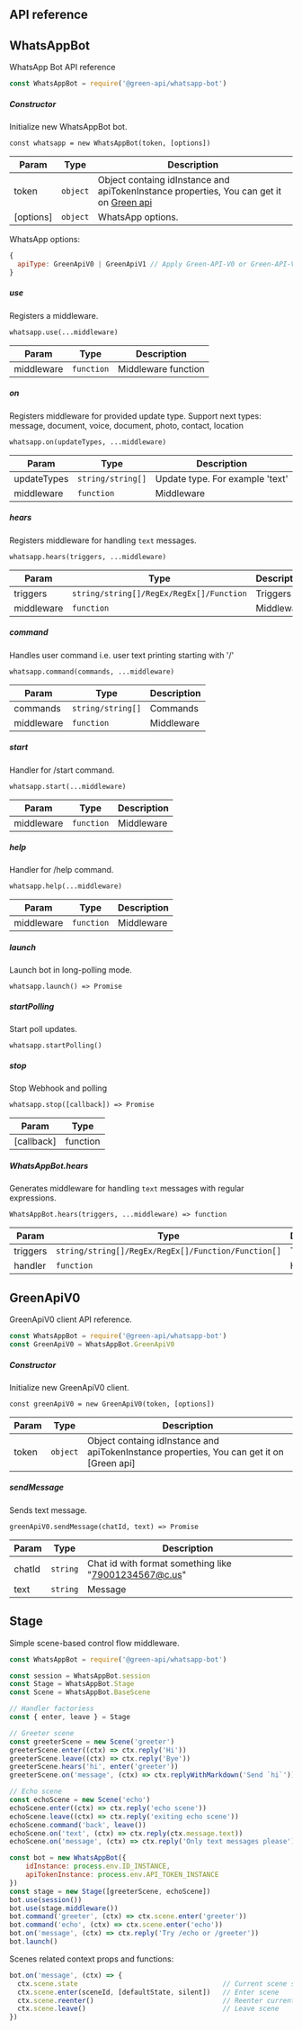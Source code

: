 ## API reference

## WhatsAppBot

WhatsApp Bot API reference

```js
const WhatsAppBot = require('@green-api/whatsapp-bot')
```

##### Constructor

Initialize new WhatsAppBot bot.

`const whatsapp = new WhatsAppBot(token, [options])`

| Param | Type | Description |
| --- | --- | --- |
| token | `object` | Object containg idInstance and apiTokenInstance properties, You can get it on [Green api](https://green-api.com/) |
| [options] | `object` | WhatsApp options. |

WhatsApp options:

```js
{
  apiType: GreenApiV0 | GreenApiV1 // Apply Green-API-V0 or Green-API-V1 protocol to integrate with WhatsApp. The Green-API-V0 protocol is used by default
}
```

##### use

Registers a middleware.

`whatsapp.use(...middleware)`

| Param | Type | Description |
| --- | --- | --- |
| middleware | `function` | Middleware function |

##### on

Registers middleware for provided update type. Support next types: message, document, voice, document, photo, contact, location

`whatsapp.on(updateTypes, ...middleware)`

| Param | Type | Description |
| --- | --- | --- |
| updateTypes | `string/string[]` | Update type. For example 'text' |
| middleware | `function` | Middleware |

##### hears

Registers middleware for handling `text` messages.

`whatsapp.hears(triggers, ...middleware)`

| Param | Type | Description |
| --- | --- | --- |
| triggers | `string/string[]/RegEx/RegEx[]/Function` | Triggers |
| middleware | `function` | Middleware |

##### command

Handles user command i.e. user text printing starting with '/'

`whatsapp.command(commands, ...middleware)`

| Param | Type | Description |
| --- | --- | --- |
| commands | `string/string[]` | Commands |
| middleware | `function` | Middleware |

##### start

Handler for /start command.

`whatsapp.start(...middleware)`

| Param | Type | Description |
| --- | --- | --- |
| middleware | `function` | Middleware |

##### help

Handler for /help command.

`whatsapp.help(...middleware)`

| Param | Type | Description |
| --- | --- | --- |
| middleware | `function` | Middleware |

##### launch

Launch bot in long-polling mode. 

`whatsapp.launch() => Promise`

##### startPolling

Start poll updates.

`whatsapp.startPolling()`

##### stop

Stop Webhook and polling

`whatsapp.stop([callback]) => Promise`

| Param | Type |
| ---  | --- |
| [callback] | function |


##### WhatsAppBot.hears

Generates middleware for handling `text` messages with regular expressions.

`WhatsAppBot.hears(triggers, ...middleware) => function`

| Param | Type | Description |
| --- | --- | --- |
| triggers | `string/string[]/RegEx/RegEx[]/Function/Function[]` | Triggers |
| handler | `function` | Handler |


## GreenApiV0

GreenApiV0 client API reference.

```js
const WhatsAppBot = require('@green-api/whatsapp-bot')
const GreenApiV0 = WhatsAppBot.GreenApiV0
```

##### Constructor

Initialize new GreenApiV0 client.

`const greenApiV0 = new GreenApiV0(token, [options])`

| Param | Type | Description |
| --- | --- | --- |
| token | `object` | Object containg idInstance and apiTokenInstance properties, You can get it on [Green api]


##### sendMessage

Sends text message.

`greenApiV0.sendMessage(chatId, text) => Promise`

| Param | Type | Description |
| --- | --- | --- |
| chatId | `string` | Chat id with format something like  "79001234567@c.us" |
| text | `string` | Message |

## Stage

Simple scene-based control flow middleware.

```js
const WhatsAppBot = require('@green-api/whatsapp-bot')

const session = WhatsAppBot.session
const Stage = WhatsAppBot.Stage
const Scene = WhatsAppBot.BaseScene

// Handler factoriess
const { enter, leave } = Stage

// Greeter scene
const greeterScene = new Scene('greeter')
greeterScene.enter((ctx) => ctx.reply('Hi'))
greeterScene.leave((ctx) => ctx.reply('Bye'))
greeterScene.hears('hi', enter('greeter'))
greeterScene.on('message', (ctx) => ctx.replyWithMarkdown('Send `hi`'))

// Echo scene
const echoScene = new Scene('echo')
echoScene.enter((ctx) => ctx.reply('echo scene'))
echoScene.leave((ctx) => ctx.reply('exiting echo scene'))
echoScene.command('back', leave())
echoScene.on('text', (ctx) => ctx.reply(ctx.message.text))
echoScene.on('message', (ctx) => ctx.reply('Only text messages please'))

const bot = new WhatsAppBot({
    idInstance: process.env.ID_INSTANCE,
    apiTokenInstance: process.env.API_TOKEN_INSTANCE
})
const stage = new Stage([greeterScene, echoScene])
bot.use(session())
bot.use(stage.middleware())
bot.command('greeter', (ctx) => ctx.scene.enter('greeter'))
bot.command('echo', (ctx) => ctx.scene.enter('echo'))
bot.on('message', (ctx) => ctx.reply('Try /echo or /greeter'))
bot.launch()

```

Scenes related context props and functions:

```js
bot.on('message', (ctx) => {
  ctx.scene.state                                    // Current scene state (persistent)
  ctx.scene.enter(sceneId, [defaultState, silent])   // Enter scene
  ctx.scene.reenter()                                // Reenter current scene
  ctx.scene.leave()                                  // Leave scene
})
```
